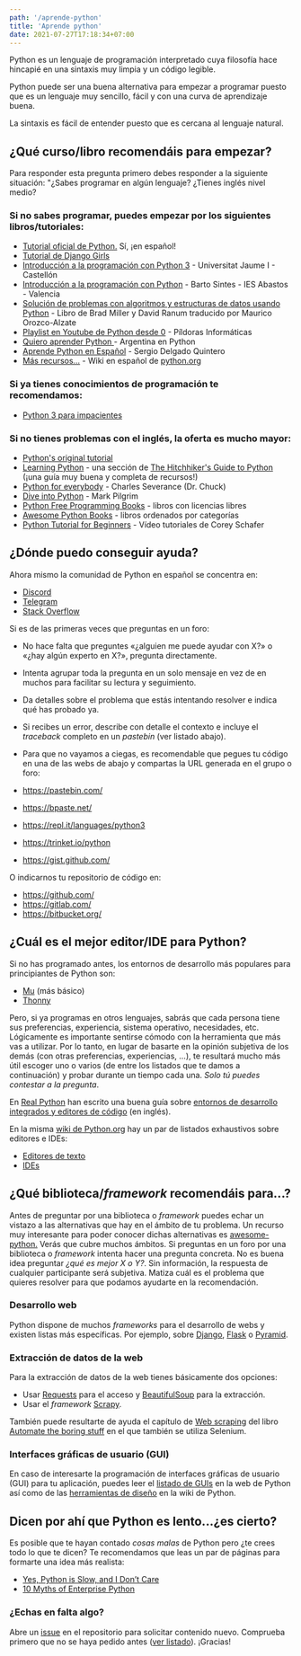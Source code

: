 ```yaml
---
path: '/aprende-python'
title: 'Aprende python'
date: 2021-07-27T17:18:34+07:00
---
```


Python es un lenguaje de programación interpretado cuya filosofía hace hincapié en una sintaxis muy limpia y un código legible.

Python puede ser una buena alternativa para empezar a programar puesto que es un lenguaje muy sencillo, fácil y con una curva de aprendizaje buena.

La sintaxis es fácil de entender puesto que es cercana al lenguaje natural.

## ¿Qué curso/libro recomendáis para empezar?

Para responder esta pregunta primero debes responder a la siguiente situación: "¿Sabes programar en algún lenguaje? ¿Tienes inglés nivel medio?

### Si no sabes programar, puedes empezar por los siguientes libros/tutoriales:

- <a href="https://docs.python.org/es/3/tutorial/" target="_blank">Tutorial oficial de Python.</a> Sí, ¡en español!
- <a href="https://tutorial.djangogirls.org/es/" target="_blank">Tutorial de Django Girls</a>
- <a href="http://repositori.uji.es/xmlui/handle/10234/102653" target="_blank">Introducción a la programación con Python 3</a> - Universitat Jaume I - Castellón
- <a href="https://www.mclibre.org/consultar/python/" target="_blank">Introducción a la programación con Python</a> - Barto Sintes - IES Abastos - Valencia
- <a href="https://runestone.academy/runestone/static/pythoned/index.html" target="_blank">Solución de problemas con algoritmos y estructuras de datos usando Python</a> - Libro de Brad Miller y David Ranum traducido por Maurico Orozco-Alzate
- <a href="https://www.youtube.com/playlist?list=PLU8oAlHdN5BlvPxziopYZRd55pdqFwkeS" target="_blank">Playlist en Youtube de Python desde 0</a>  - Píldoras Informáticas
- <a href="https://argentinaenpython.com/quiero-aprender-python/" target="_blank">Quiero aprender Python </a>  - Argentina en Python
- <a href="https://aprendepython.es/" target="_blank">Aprende Python en Español</a> - Sergio Delgado Quintero
- <a href="https://wiki.python.org/moin/SpanishLanguage" target="_blank">Más recursos...</a> - Wiki en español de  <a href="https://www.python.org/" target="_blank"> python.org</a>


### Si ya tienes conocimientos de programación te recomendamos:

- <a href="https://python-para-impacientes.blogspot.com/p/indice.html" target="_blank">Python 3 para impacientes</a>

### Si no tienes problemas con el inglés, la oferta es mucho mayor:

- <a href="https://docs.python.org/3/tutorial/" target="_blank">Python's original tutorial</a>
- <a href="https://docs.python-guide.org/intro/learning/" target="_blank">Learning Python</a> - una sección de <a href="https://docs.python-guide.org/" target="_blank">The Hitchhiker's Guide to Python</a> (¡una guía muy buena y completa de recursos!)
- <a href="https://books.trinket.io/pfe/" target="_blank">Python for everybody</a> - Charles Severance (Dr. Chuck)
- <a href="https://diveintopython3.net/" target="_blank">Dive into Python</a> - Mark Pilgrim
- <a href="https://github.com/EbookFoundation/free-programming-books/blob/master/books/free-programming-books.md#python" target="_blank">Python Free Programming Books</a> - libros con licencias libres
- <a href="https://github.com/Junnplus/awesome-python-books" target="_blank">Awesome Python Books</a> - libros ordenados por categorías
- <a href="https://www.youtube.com/watch?v=YYXdXT2l-Gg&list=PL-osiE80TeTskrapNbzXhwoFUiLCjGgY7" target="_blank">Python Tutorial for Beginners</a> - Vídeo tutoriales de Corey Schafer

## ¿Dónde puedo conseguir ayuda?

Ahora mismo la comunidad de Python en español se concentra en:

- <a href="https://discord.com/invite/35E3Ph7Fez" target="_blank">Discord</a>
- <a href="https://t.me/PythonEsp" target="_blank">Telegram</a>
- <a href="https://es.stackoverflow.com/" target="_blank">Stack Overflow</a> 

Si es de las primeras veces que preguntas en un foro:

- No hace falta que preguntes «¿alguien me puede ayudar con X?» o «¿hay algún experto en X?», pregunta directamente.
- Intenta agrupar toda la pregunta en un solo mensaje en vez de en muchos para facilitar su lectura y seguimiento.
- Da detalles sobre el problema que estás intentando resolver e indica qué has probado ya.
- Si recibes un error, describe con detalle el contexto e incluye el _traceback_ completo en un _pastebin_ (ver listado abajo).

- Para que no vayamos a ciegas, es recomendable que pegues tu código en una de las webs de abajo y compartas la URL generada en el grupo o foro:

- <a href="https://pastebin.com/" target="_blank">https://pastebin.com/</a>
- <a href="https://bpaste.net/" target="_blank">https://bpaste.net/</a>
- <a href="https://repl.it/languages/python3" target="_blank">https://repl.it/languages/python3</a>
- <a href="https://trinket.io/python" target="_blank">https://trinket.io/python</a>
- <a href="https://gist.github.com/" target="_blank">https://gist.github.com/</a>

O indicarnos tu repositorio de código en:

- <a href="https://github.com/" target="_blank">https://github.com/</a>
- <a href="https://gitlab.com/" target="_blank">https://gitlab.com/</a>
- <a href="https://bitbucket.org/" target="_blank">https://bitbucket.org/</a>

## ¿Cuál es el mejor editor/IDE para Python?

Si no has programado antes, los entornos de desarrollo más populares para principiantes de Python son:

- <a href="https://codewith.mu/es/" target="_blank">Mu</a> (más básico)
- <a href="https://thonny.org/" target="_blank">Thonny</a>

Pero, si ya programas en otros lenguajes, sabrás que cada persona tiene sus preferencias, experiencia, sistema operativo, necesidades, etc. Lógicamente es importante sentirse cómodo con la herramienta que más vas a utilizar. Por lo tanto, en lugar de basarte en la opinión subjetiva de los demás (con otras preferencias, experiencias, ...), te resultará mucho más útil escoger uno o varios (de entre los listados que te damos a continuación) y probar durante un tiempo cada una. _Solo tú puedes contestar a la pregunta_.

En <a href="https://realpython.com/" target="_blank">Real Python</a> han escrito una buena guía sobre <a href="https://realpython.com/python-ides-code-editors-guide/" target="_blank">entornos de desarrollo integrados y editores de código</a> (en inglés).

En la misma <a href="https://wiki.python.org/moin/" target="_blank">wiki de Python.org</a> hay un par de listados exhaustivos sobre editores e IDEs:

- <a href="https://wiki.python.org/moin/PythonEditors" target="_blank">Editores de texto</a>
- <a href="https://wiki.python.org/moin/IntegratedDevelopmentEnvironments" target="_blank">IDEs</a>

## ¿Qué biblioteca/_framework_ recomendáis para...?

Antes de preguntar por una biblioteca o _framework_ puedes echar un vistazo a las alternativas que hay en el ámbito de tu problema. Un recurso muy interesante para poder conocer dichas alternativas es <a href="https://github.com/vinta/awesome-python" target="_blank">awesome-python.</a> Verás que cubre muchos ámbitos. Si preguntas en un foro por una biblioteca o _framework_ intenta hacer una pregunta concreta. No es buena idea preguntar _¿qué es mejor X o Y?_. Sin información, la respuesta de cualquier participante será subjetiva. Matiza cuál es el problema que quieres resolver para que podamos ayudarte en la recomendación.

### Desarrollo web

Python dispone de muchos _frameworks_ para el desarrollo de webs y existen listas más específicas. Por ejemplo, sobre <a href="https://gitlab.com/rosarior/awesome-django" target="_blank">Django</a>, <a href="https://github.com/humiaozuzu/awesome-flask" target="_blank">Flask</a> o <a href="https://github.com/uralbash/awesome-pyramid" target="_blank">Pyramid</a>.
       
### Extracción de datos de la web

Para la extracción de datos de la web tienes básicamente dos opciones:

- Usar <a href="https://docs.python-requests.org/en/master/" target="_blank">Requests</a> para el acceso y <a href="https://www.crummy.com/software/BeautifulSoup/bs4/doc/" target="_blank">BeautifulSoup</a> para la extracción.
- Usar el _framework_ <a href="https://scrapy.org/" target="_blank">Scrapy</a>.

También puede resultarte de ayuda el capítulo de <a href="https://automatetheboringstuff.com/chapter11/" target="_blank">Web scraping</a> del libro <a href="https://automatetheboringstuff.com/" target="_blank">Automate the boring stuff</a> en el que también se utiliza Selenium.
     
### Interfaces gráficas de usuario (GUI)
    
En caso de interesarte la programación de interfaces gráficas de usuario (GUI) para tu aplicación, puedes leer el <a href="https://docs.python.org/es/3/faq/gui.html" target="_blank">listado de GUIs</a> en la web de Python así como de las <a href="https://wiki.python.org/moin/GuiProgramming#GUIDesignToolsandIDEs" target="_blank">herramientas de diseño</a> en la wiki de Python.    

## Dicen por ahí que Python es lento...¿es cierto?

Es posible que te hayan contado _cosas malas_ de Python pero ¿te crees todo lo que te dicen? Te recomendamos que leas un par de páginas para formarte una idea más realista:

- <a href="https://medium.com/pyslackers/yes-python-is-slow-and-i-dont-care-13763980b5a1" target="_blank">Yes, Python is Slow, and I Don’t Care</a>
- <a href="https://sedimental.org/10_myths_of_enterprise_python.html" target="_blank">10 Myths of Enterprise Python</a>

### ¿Echas en falta algo?

Abre un <a href="https://github.com/python-spain/web/issues/new" target="_blank">issue</a> en el repositorio para solicitar contenido nuevo. Comprueba primero que no se haya pedido antes (<a href="https://github.com/python-spain/web/issues" target="_blank">ver listado</a>). ¡Gracias!
